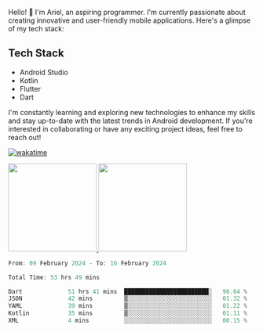Hello! 👋 I'm Ariel, an aspiring programmer. I'm currently passionate about creating innovative and user-friendly mobile applications. Here's a glimpse of my tech stack:

## Tech Stack

- Android Studio
- Kotlin
- Flutter
- Dart

I'm constantly learning and exploring new technologies to enhance my skills and stay up-to-date with the latest trends in Android development. If you're interested in collaborating or have any exciting project ideas, feel free to reach out!

[![wakatime](https://wakatime.com/badge/user/3a9424b2-a7e9-45b1-b004-c0da731ae6d1.svg)](https://wakatime.com/@3a9424b2-a7e9-45b1-b004-c0da731ae6d1)

<p align="left">
<a href="https://github.com/MattRiel">
  <img height="180em" src="https://github-readme-stats-eight-theta.vercel.app/api?username=MattRiel&show_icons=true&theme=dark&include_all_commits=true&count_private=true"/>
  <img height="180em" src="https://github-readme-stats-eight-theta.vercel.app/api/top-langs/?username=MattRiel&layout=compact&langs_count=8&theme=dark"/>
</a>
</p>

<!-- <img width="63.5%" src="https://github-readme-stats.vercel.app/api/wakatime?username=arielmatius&layuout=compact&theme=nightowl&v=2&hide_border=true" alt="Wakatime Stats" /> -->


<!--START_SECTION:waka-->

```dart
From: 09 February 2024 - To: 16 February 2024

Total Time: 53 hrs 49 mins

Dart             51 hrs 41 mins  ████████████████████████░   96.04 %
JSON             42 mins         ▒░░░░░░░░░░░░░░░░░░░░░░░░   01.32 %
YAML             39 mins         ▒░░░░░░░░░░░░░░░░░░░░░░░░   01.22 %
Kotlin           35 mins         ▒░░░░░░░░░░░░░░░░░░░░░░░░   01.11 %
XML              4 mins          ░░░░░░░░░░░░░░░░░░░░░░░░░   00.15 %
```

<!--END_SECTION:waka-->
